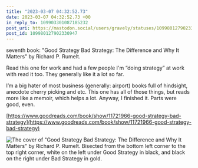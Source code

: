 ```yaml
---
title: "2023-03-07 04:32:52.73"
date: 2023-03-07 04:32:52.73 +00
in_reply_to: 109903301087185232
post_uri: https://mastodon.social/users/gravely/statuses/109980127902330947
post_id: 109980127902330947
---
```

seventh book: "Good Strategy Bad Strategy: The Difference and Why It Matters" by Richard P. Rumelt.

Read this one for work and had a few people I'm “doing strategy” at work with read it too. They generally like it a lot so far.

I’m a big hater of most business (generally: airport) books full of hindsight, anecdote cherry picking and etc. This one has all of those things, but reads more like a memoir, which helps a lot. Anyway, I finished it. Parts were good, even.

[https://www.goodreads.com/book/show/11721966-good-strategy-bad-strategy](https://www.goodreads.com/book/show/11721966-good-strategy-bad-strategy)


![The cover of "Good Strategy Bad Strategy: The Difference and Why It Matters" by Richard P. Rumelt. Bisected from the bottom left corner to the top right corner, white on the left under Good Strategy in black, and black on the right under Bad Strategy in gold. ](/images/109980127618749938.png)

